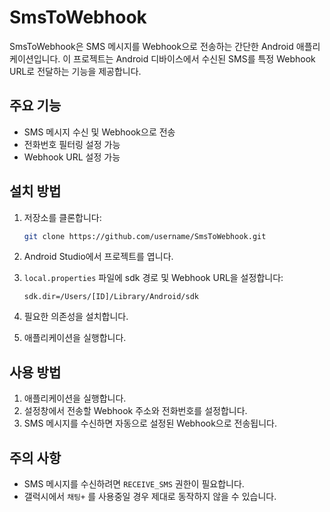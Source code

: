 # SmsToWebhook

SmsToWebhook은 SMS 메시지를 Webhook으로 전송하는 간단한 Android 애플리케이션입니다. 이 프로젝트는 Android 디바이스에서 수신된 SMS를 특정 Webhook URL로 전달하는 기능을 제공합니다.

## 주요 기능
- SMS 메시지 수신 및 Webhook으로 전송
- 전화번호 필터링 설정 가능
- Webhook URL 설정 가능

## 설치 방법
1. 저장소를 클론합니다:
   ```bash
   git clone https://github.com/username/SmsToWebhook.git
   ```

2. Android Studio에서 프로젝트를 엽니다.

3. `local.properties` 파일에 sdk 경로 및 Webhook URL을 설정합니다:
   ```
   sdk.dir=/Users/[ID]/Library/Android/sdk
   ```

4. 필요한 의존성을 설치합니다.

5. 애플리케이션을 실행합니다.

## 사용 방법
1. 애플리케이션을 실행합니다.
2. 설정창에서 전송할 Webhook 주소와 전화번호를 설정합니다.
3. SMS 메시지를 수신하면 자동으로 설정된 Webhook으로 전송됩니다.

## 주의 사항
- SMS 메시지를 수신하려면 `RECEIVE_SMS` 권한이 필요합니다.
- 갤럭시에서 `채팅+` 를 사용중일 경우 제대로 동작하지 않을 수 있습니다.